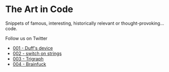 # The Art in Code

Snippets of famous, interesting, historically relevant or thought-provoking... code.

Follow us on Twitter

-   [001 - Duff's device](001-duffs-device)
-   [002 - switch on strings](002-switch-on-strings)
-   [003 - Trigraph](003-trigraph)
-   [004 - Brainfuck](004-brainfuck)
